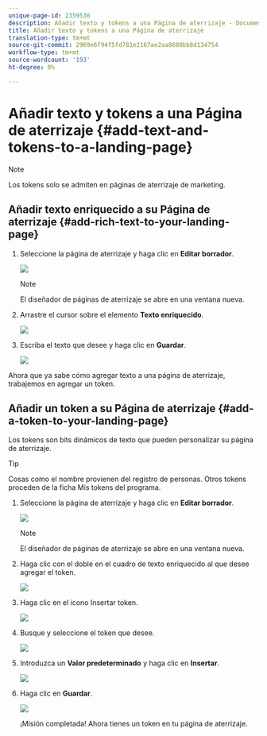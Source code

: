 ```yaml
---
unique-page-id: 2359530
description: Añadir texto y tokens a una Página de aterrizaje - Documentos de marketing - Documentación del producto
title: Añadir texto y tokens a una Página de aterrizaje
translation-type: tm+mt
source-git-commit: 2969e6f94f5fd781e2167ae2aa8680bb8d134754
workflow-type: tm+mt
source-wordcount: '193'
ht-degree: 0%

---
```



# Añadir texto y tokens a una Página de aterrizaje {#add-text-and-tokens-to-a-landing-page}

>[!NOTE]
>
>Los tokens solo se admiten en páginas de aterrizaje de marketing.

## Añadir texto enriquecido a su Página de aterrizaje {#add-rich-text-to-your-landing-page}

1. Seleccione la página de aterrizaje y haga clic en **Editar borrador**.

   ![](assets/image2014-9-16-14-3a30-3a29.png)

   >[!NOTE]
   >
   >El diseñador de páginas de aterrizaje se abre en una ventana nueva.

1. Arrastre el cursor sobre el elemento **Texto enriquecido**.

   ![](assets/image2015-5-21-12-3a28-3a49.png)

1. Escriba el texto que desee y haga clic en **Guardar**.

   ![](assets/image2015-7-8-17-3a0-3a49.png)

Ahora que ya sabe cómo agregar texto a una página de aterrizaje, trabajemos en agregar un token.

## Añadir un token a su Página de aterrizaje {#add-a-token-to-your-landing-page}

Los tokens son bits dinámicos de texto que pueden personalizar su página de aterrizaje.

>[!TIP]
>
>Cosas como el nombre provienen del registro de personas. Otros tokens proceden de la ficha Mis tokens del programa.

1. Seleccione la página de aterrizaje y haga clic en **Editar borrador**.

   ![](assets/image2014-9-16-14-3a30-3a54.png)

   >[!NOTE]
   >
   >El diseñador de páginas de aterrizaje se abre en una ventana nueva.

1. Haga clic con el doble en el cuadro de texto enriquecido al que desee agregar el token.

   ![](assets/image2015-5-21-12-3a30-3a5.png)

1. Haga clic en el icono Insertar token.

   ![](assets/image2015-7-8-17-3a21-3a53.png)

1. Busque y seleccione el token que desee.

   ![](assets/image2014-9-16-14-3a31-3a20.png)

1. Introduzca un **Valor predeterminado** y haga clic en **Insertar**.

   ![](assets/image2014-9-16-14-3a31-3a29.png)

1. Haga clic en **Guardar**.

   ![](assets/image2015-7-8-17-3a25-3a22.png)

   ¡Misión completada! Ahora tienes un token en tu página de aterrizaje.
